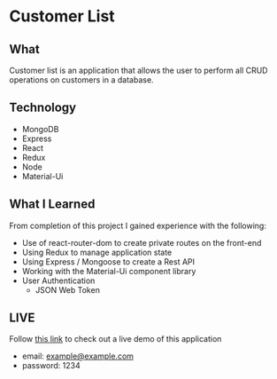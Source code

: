 # Customer List

## What

Customer list is an application that allows the user to perform all CRUD operations on customers in a database.

## Technology

- MongoDB
- Express
- React
- Redux
- Node
- Material-Ui

## What I Learned

From completion of this project I gained experience with the following:

  - Use of react-router-dom to create private routes on the front-end
  - Using Redux to manage application state
  - Using Express / Mongoose to create a Rest API
  - Working with the Material-Ui component library
  - User Authentication
    - JSON Web Token
   

## LIVE

Follow [this link](https://powerful-inlet-91715.herokuapp.com/) to check out a live demo of this application
  - email: example@example.com
  - password: 1234
